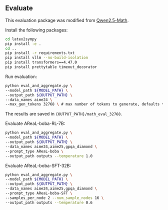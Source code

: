 ## Evaluate

This evaluation package was modified from [Qwen2.5-Math](https://github.com/QwenLM/Qwen2.5-Math/tree/main).

Install the following packages:
```bash
cd latex2sympy
pip install -e .
cd ..
pip install -r requirements.txt 
pip install vllm --no-build-isolation
pip install transformers==4.47.0
pip install prettytable timeout_decorator
```

Run evaluation:
```bash
python eval_and_aggregate.py \
--model_path ${MODEL_PATH} \
--output_path ${OUTPUT_PATH} \
--data_names aime24 \
--max_gen_tokens 32768 \ # max number of tokens to generate, defaults to 32768
```

The results are saved in `{OUTPUT_PATH}/math_eval_32768`.

Evaluate AReaL-boba-RL-7B:
```bash
python eval_and_aggregate.py \
--model_path ${MODEL_PATH} \
--output_path ${OUTPUT_PATH} \
--data_names aime24,aime25,gpqa_diamond \
--prompt_type AReaL-boba \
--output_path outputs --temperature 1.0
```

Evaluate AReaL-boba-SFT-32B:
```bash
python eval_and_aggregate.py \
--model_path ${MODEL_PATH} \
--output_path ${OUTPUT_PATH} \
--data_names aime24,aime25,gpqa_diamond \
--prompt_type AReaL-boba-SFT \
--samples_per_node 2 --num_sample_nodes 16 \
--output_path outputs --temperature 0.6
```
